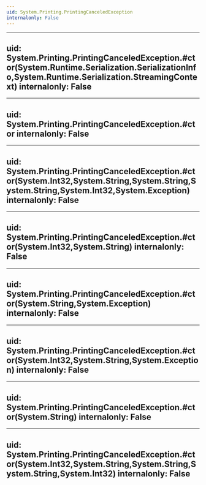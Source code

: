 ```yaml
---
uid: System.Printing.PrintingCanceledException
internalonly: False
---
```


---
uid: System.Printing.PrintingCanceledException.#ctor(System.Runtime.Serialization.SerializationInfo,System.Runtime.Serialization.StreamingContext)
internalonly: False
---

---
uid: System.Printing.PrintingCanceledException.#ctor
internalonly: False
---

---
uid: System.Printing.PrintingCanceledException.#ctor(System.Int32,System.String,System.String,System.String,System.Int32,System.Exception)
internalonly: False
---

---
uid: System.Printing.PrintingCanceledException.#ctor(System.Int32,System.String)
internalonly: False
---

---
uid: System.Printing.PrintingCanceledException.#ctor(System.String,System.Exception)
internalonly: False
---

---
uid: System.Printing.PrintingCanceledException.#ctor(System.Int32,System.String,System.Exception)
internalonly: False
---

---
uid: System.Printing.PrintingCanceledException.#ctor(System.String)
internalonly: False
---

---
uid: System.Printing.PrintingCanceledException.#ctor(System.Int32,System.String,System.String,System.String,System.Int32)
internalonly: False
---
